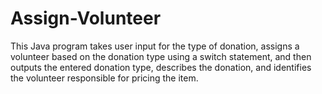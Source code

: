 # Assign-Volunteer
This Java program takes user input for the type of donation, assigns a volunteer based on the donation type using a switch statement, and then outputs the entered donation type, describes the donation, and identifies the volunteer responsible for pricing the item.
